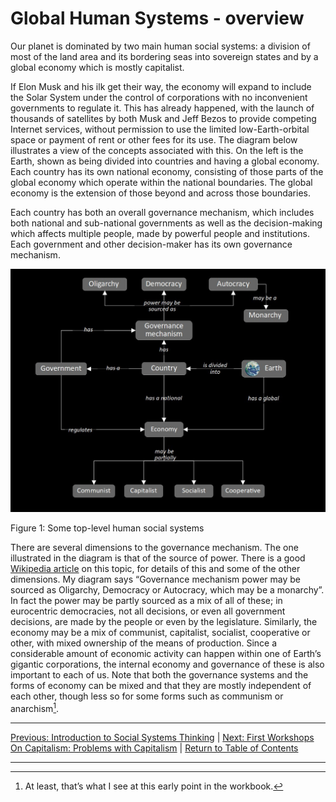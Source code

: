 # Global Human Systems - overview

Our planet is dominated by two main human social systems: a division of most of the land area and its bordering seas into sovereign states and by a global economy which is mostly capitalist.

If Elon Musk and his ilk get their way, the economy will expand to include the Solar System under the control of corporations with no inconvenient governments to regulate it. This has already happened, with the launch of thousands of satellites by both Musk and Jeff Bezos to provide competing Internet services, without permission to use the limited low-Earth-orbital space or payment of rent or other fees for its use.
The diagram below illustrates a view of the concepts associated with this. On the left is the Earth, shown as being divided into countries and having a global economy. Each country has its own national economy, consisting of those parts of the global economy which operate within the national boundaries. The global economy is the extension of those beyond and across those boundaries.

Each country has both an overall governance mechanism, which includes both national and sub-national governments as well as the decision-making which affects multiple people, made by powerful people and institutions. Each government and other decision-maker has its own governance mechanism.

<img src="/assets/images/Country economy politics.jpg" alt="Global Human Systems - details in text" title="Global Human Systems - details in text" class=diagram />

Figure 1: Some top-level human social systems

There are several dimensions to the governance mechanism. The one illustrated in the diagram is that of the source of power. There is a good [Wikipedia article](https://en.wikipedia.org/wiki/List_of_forms_of_government#Forms_of_government_by_power_source) on this topic, for details of this and some of the other dimensions. My diagram says “Governance mechanism power may be sourced as Oligarchy, Democracy or Autocracy, which may be a monarchy”. In fact the power may be partly sourced as a mix of all of these; in eurocentric democracies, not all decisions, or even all government decisions, are made by the people or even by the legislature.
Similarly, the economy may be a mix of communist, capitalist, socialist, cooperative or other, with mixed ownership of the means of production. Since a considerable amount of economic activity can happen within one of Earth’s gigantic corporations, the internal economy and governance of these is also important to each of us.
Note that both the governance systems and the forms of economy can be mixed and that  they are mostly independent of each other, though less so for some forms such as communism or anarchism[^fn1].


***
[Previous: Introduction to Social Systems Thinking](socialsystemsintro) \| [Next: First Workshops On Capitalism: Problems with Capitalism](problemswithcapitalism) \| [Return to Table of Contents](./index)

***
[^fn1]: At least, that’s what I see at this early point in the workbook.
